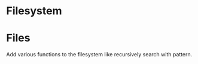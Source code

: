 # Filesystem

# Files

Add various functions to the filesystem like recursively search with pattern.
